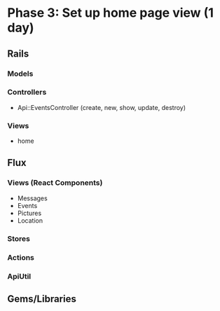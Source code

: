 # Phase 3: Set up home page view (1 day)

## Rails
### Models

### Controllers
* Api::EventsController (create, new, show, update, destroy)
### Views
* home

## Flux
### Views (React Components)
* Messages
* Events
* Pictures
* Location

### Stores

### Actions

### ApiUtil

## Gems/Libraries
